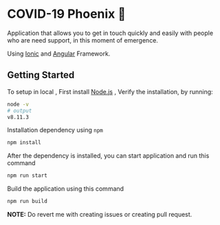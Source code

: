 # COVID-19 Phoenix 🏩

Application that allows you to get in touch quickly and easily with people who are need support, in this moment of emergence.

Using [Ionic](https://ionicframework.com/docs) and [Angular](https://angular.io/docs) Framework.


## Getting Started

To setup in local , First install [Node.js](https://nodejs.org) , Verify the installation, by running:

```bash
node -v
# output
v8.11.3
```

Installation dependency using `npm` 

```bash
npm install
```

After the dependency is installed, you can start application and run this command 

```bash	
npm run start
```

Build the application using this command

```bash
npm run build
```

**NOTE:** Do revert me with creating issues or creating pull request.



